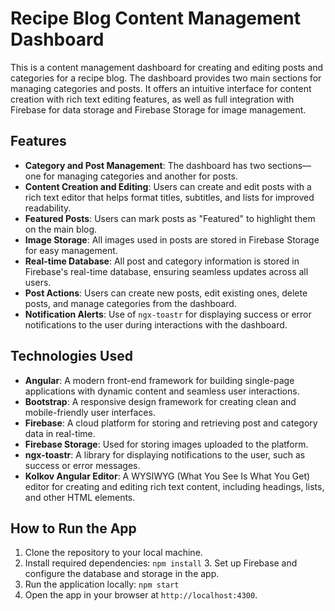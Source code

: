 # Recipe Blog Content Management Dashboard

This is a content management dashboard for creating and editing posts and categories for a recipe blog. The dashboard provides two main sections for managing categories and posts. It offers an intuitive interface for content creation with rich text editing features, as well as full integration with Firebase for data storage and Firebase Storage for image management.

## Features

- **Category and Post Management**: The dashboard has two sections—one for managing categories and another for posts.
- **Content Creation and Editing**: Users can create and edit posts with a rich text editor that helps format titles, subtitles, and lists for improved readability.
- **Featured Posts**: Users can mark posts as "Featured" to highlight them on the main blog.
- **Image Storage**: All images used in posts are stored in Firebase Storage for easy management.
- **Real-time Database**: All post and category information is stored in Firebase's real-time database, ensuring seamless updates across all users.
- **Post Actions**: Users can create new posts, edit existing ones, delete posts, and manage categories from the dashboard.
- **Notification Alerts**: Use of `ngx-toastr` for displaying success or error notifications to the user during interactions with the dashboard.

## Technologies Used

- **Angular**: A modern front-end framework for building single-page applications with dynamic content and seamless user interactions.
- **Bootstrap**: A responsive design framework for creating clean and mobile-friendly user interfaces.
- **Firebase**: A cloud platform for storing and retrieving post and category data in real-time.
- **Firebase Storage**: Used for storing images uploaded to the platform.
- **ngx-toastr**: A library for displaying notifications to the user, such as success or error messages.
- **Kolkov Angular Editor**: A WYSIWYG (What You See Is What You Get) editor for creating and editing rich text content, including headings, lists, and other HTML elements.

## How to Run the App

1. Clone the repository to your local machine.
2. Install required dependencies:
   `npm install` 3. Set up Firebase and configure the database and storage in the app.
3. Run the application locally:
   `npm start`
4. Open the app in your browser at `http://localhost:4300`.
